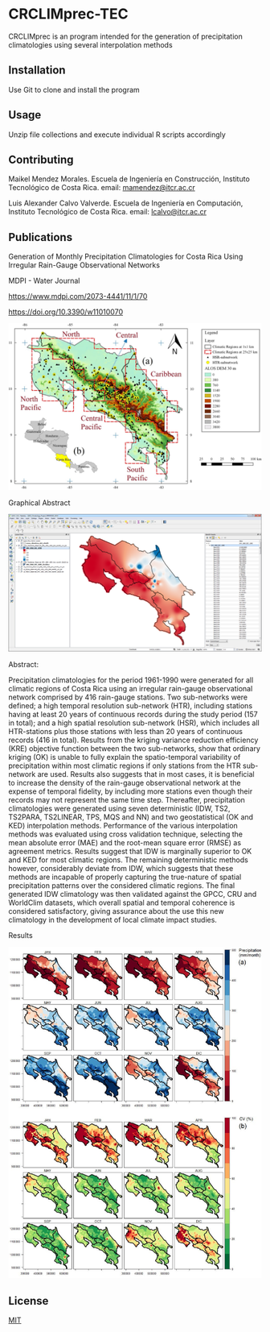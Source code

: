 # CRCLIMprec-TEC

CRCLIMprec is an program intended for the generation of precipitation climatologies using several interpolation methods

## Installation

Use Git to clone and install the program

## Usage

Unzip file collections and execute individual R scripts accordingly

## Contributing

Maikel Mendez Morales. Escuela de Ingeniería en Construcción, Instituto Tecnológico de Costa Rica. email: mamendez@itcr.ac.cr

Luis Alexander Calvo Valverde. Escuela de Ingeniería en Computación, Instituto Tecnológico de Costa Rica. email: lcalvo@itcr.ac.cr

## Publications

Generation of Monthly Precipitation Climatologies for Costa Rica Using Irregular Rain-Gauge Observational Networks

MDPI - Water Journal

https://www.mdpi.com/2073-4441/11/1/70

https://doi.org/10.3390/w11010070

![alt test](/Network.jpeg)

Graphical Abstract

![alt test](/QGIS_PREC.png)

Abstract: 

Precipitation climatologies for the period 1961-1990 were generated for all climatic regions of Costa Rica using an irregular rain-gauge observational network comprised by 416 rain-gauge stations. Two sub-networks were defined; a high temporal resolution sub-network (HTR), including stations having at least 20 years of continuous records during the study period (157 in total); and a high spatial resolution sub-network (HSR), which includes all HTR-stations plus those stations with less than 20 years of continuous records (416 in total). Results from the kriging variance reduction efficiency (KRE) objective function between the two sub-networks, show that ordinary kriging (OK) is unable to fully explain the spatio-temporal variability of precipitation within most climatic regions if only stations from the HTR sub-network are used. Results also suggests that in most cases, it is beneficial to increase the density of the rain-gauge observational network at the expense of temporal fidelity, by including more stations even though their records may not represent the same time step. Thereafter, precipitation climatologies were generated using seven deterministic (IDW, TS2, TS2PARA, TS2LINEAR, TPS, MQS and NN) and two geostatistical (OK and KED) interpolation methods. Performance of the various interpolation methods was evaluated using cross validation technique, selecting the mean absolute error (MAE) and the root-mean square error (RMSE) as agreement metrics. Results suggest that IDW is marginally superior to OK and KED for most climatic regions. The remaining deterministic methods however, considerably deviate from IDW, which suggests that these methods are incapable of properly capturing the true-nature of spatial precipitation patterns over the considered climatic regions. The final generated IDW climatology was then validated against the GPCC, CRU and WorldClim datasets, which overall spatial and temporal coherence is considered satisfactory, giving assurance about the use this new climatology in the development of local climate impact studies.

Results

![alt test](/prec_clim_1961_1990.jpeg)

## License

[MIT](https://choosealicense.com/licenses/mit/)
